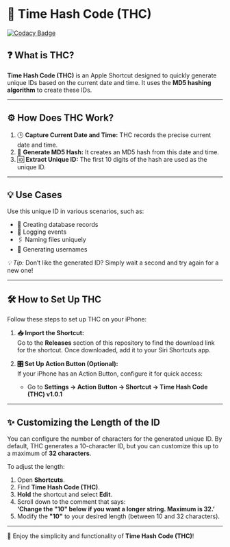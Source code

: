 # 🚀 Time Hash Code (THC)

[![Codacy Badge](https://api.codacy.com/project/badge/Grade/8095f04461c14462baed69b768f42b7f)](https://app.codacy.com/gh/AT3K/Time-Hash-Code?utm_source=github.com&utm_medium=referral&utm_content=AT3K/Time-Hash-Code&utm_campaign=Badge_Grade)

## ❓ What is THC?  
**Time Hash Code (THC)** is an Apple Shortcut designed to quickly generate unique IDs based on the current date and time. It uses the **MD5 hashing algorithm** to create these IDs.  

---

## ⚙️ How Does THC Work?  
1. 🕒 **Capture Current Date and Time:** THC records the precise current date and time.  
2. 🔑 **Generate MD5 Hash:** It creates an MD5 hash from this date and time.  
3. 🆔 **Extract Unique ID:** The first 10 digits of the hash are used as the unique ID.  

---

## 💡 Use Cases  
Use this unique ID in various scenarios, such as:  
- 📂 Creating database records  
- 📜 Logging events  
- 🖇️ Naming files uniquely  
- 👤 Generating usernames  

*💡 Tip:* Don’t like the generated ID? Simply wait a second and try again for a new one!  

---

## 🛠️ How to Set Up THC  
Follow these steps to set up THC on your iPhone:  

1. **📥 Import the Shortcut:**  
   Go to the **Releases** section of this repository to find the download link for the shortcut. Once downloaded, add it to your Siri Shortcuts app.  

2. **🎛️ Set Up Action Button (Optional):**  
   If your iPhone has an Action Button, configure it for quick access:  
   - Go to **Settings → Action Button → Shortcut → Time Hash Code (THC) v1.0.1**  

---

## ✨ Customizing the Length of the ID  
You can configure the number of characters for the generated unique ID. By default, THC generates a 10-character ID, but you can customize this up to a maximum of **32 characters**.  

To adjust the length:  
1. Open **Shortcuts**.  
2. Find **Time Hash Code (THC)**.  
3. **Hold** the shortcut and select **Edit**.  
4. Scroll down to the comment that says:  
   **‘Change the "10" below if you want a longer string. Maximum is 32.’**  
5. Modify the **"10"** to your desired length (between 10 and 32 characters).

---

🎉 Enjoy the simplicity and functionality of **Time Hash Code (THC)**!  

